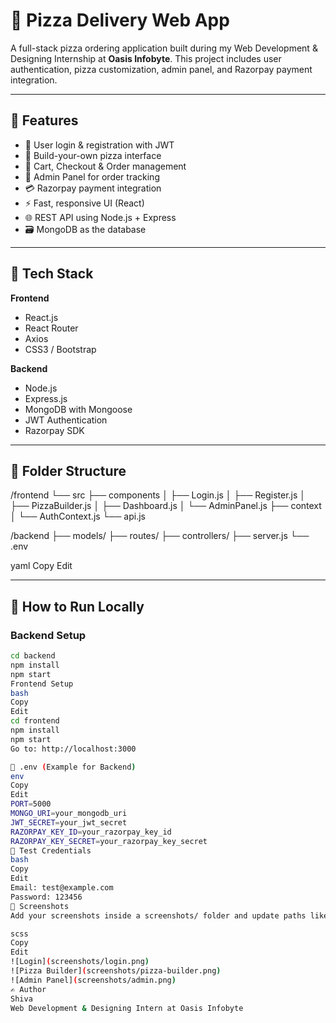 # 🍕 Pizza Delivery Web App

A full-stack pizza ordering application built during my Web Development & Designing Internship at **Oasis Infobyte**. This project includes user authentication, pizza customization, admin panel, and Razorpay payment integration.

---

## 🚀 Features

- 🔐 User login & registration with JWT
- 🍕 Build-your-own pizza interface
- 🛒 Cart, Checkout & Order management
- 💼 Admin Panel for order tracking
- 💳 Razorpay payment integration
- ⚡ Fast, responsive UI (React)
- 🌐 REST API using Node.js + Express
- 🗃️ MongoDB as the database

---

## 🧱 Tech Stack

**Frontend**
- React.js
- React Router
- Axios
- CSS3 / Bootstrap

**Backend**
- Node.js
- Express.js
- MongoDB with Mongoose
- JWT Authentication
- Razorpay SDK

---

## 📁 Folder Structure

/frontend
└── src
├── components
│ ├── Login.js
│ ├── Register.js
│ ├── PizzaBuilder.js
│ ├── Dashboard.js
│ └── AdminPanel.js
├── context
│ └── AuthContext.js
└── api.js

/backend
├── models/
├── routes/
├── controllers/
├── server.js
└── .env

yaml
Copy
Edit

---

## 🔧 How to Run Locally

### Backend Setup
```bash
cd backend
npm install
npm start
Frontend Setup
bash
Copy
Edit
cd frontend
npm install
npm start
Go to: http://localhost:3000

🔐 .env (Example for Backend)
env
Copy
Edit
PORT=5000
MONGO_URI=your_mongodb_uri
JWT_SECRET=your_jwt_secret
RAZORPAY_KEY_ID=your_razorpay_key_id
RAZORPAY_KEY_SECRET=your_razorpay_key_secret
🧪 Test Credentials
bash
Copy
Edit
Email: test@example.com
Password: 123456
📸 Screenshots
Add your screenshots inside a screenshots/ folder and update paths like:

scss
Copy
Edit
![Login](screenshots/login.png)
![Pizza Builder](screenshots/pizza-builder.png)
![Admin Panel](screenshots/admin.png)
✍️ Author
Shiva
Web Development & Designing Intern at Oasis Infobyte
